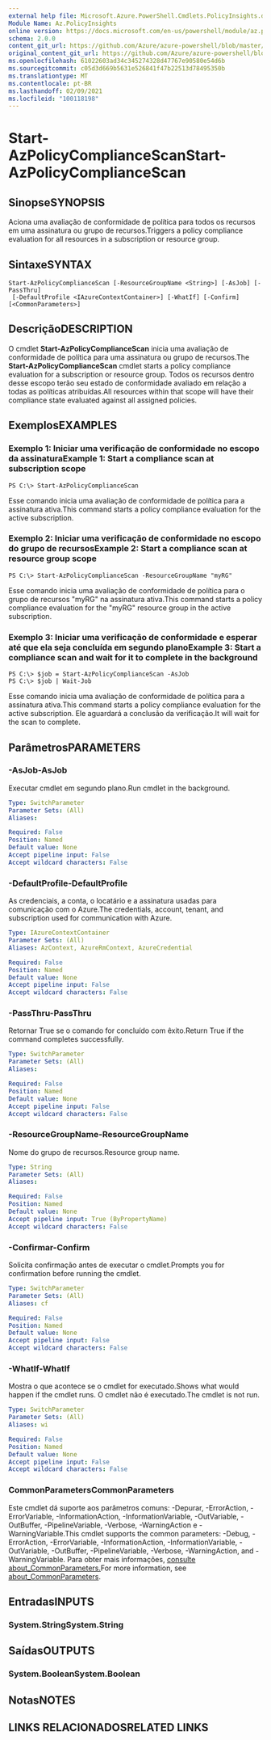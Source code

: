 ```yaml
---
external help file: Microsoft.Azure.PowerShell.Cmdlets.PolicyInsights.dll-Help.xml
Module Name: Az.PolicyInsights
online version: https://docs.microsoft.com/en-us/powershell/module/az.policyinsights/start-azpolicycompliancescan
schema: 2.0.0
content_git_url: https://github.com/Azure/azure-powershell/blob/master/src/PolicyInsights/PolicyInsights/help/Start-AzPolicyComplianceScan.md
original_content_git_url: https://github.com/Azure/azure-powershell/blob/master/src/PolicyInsights/PolicyInsights/help/Start-AzPolicyComplianceScan.md
ms.openlocfilehash: 61022603ad34c345274328d47767e90580e54d6b
ms.sourcegitcommit: c05d3d669b5631e526841f47b22513d78495350b
ms.translationtype: MT
ms.contentlocale: pt-BR
ms.lasthandoff: 02/09/2021
ms.locfileid: "100118198"
---
```

# <span data-ttu-id="0c6eb-101">Start-AzPolicyComplianceScan</span><span class="sxs-lookup"><span data-stu-id="0c6eb-101">Start-AzPolicyComplianceScan</span></span>

## <span data-ttu-id="0c6eb-102">Sinopse</span><span class="sxs-lookup"><span data-stu-id="0c6eb-102">SYNOPSIS</span></span>
<span data-ttu-id="0c6eb-103">Aciona uma avaliação de conformidade de política para todos os recursos em uma assinatura ou grupo de recursos.</span><span class="sxs-lookup"><span data-stu-id="0c6eb-103">Triggers a policy compliance evaluation for all resources in a subscription or resource group.</span></span>

## <span data-ttu-id="0c6eb-104">Sintaxe</span><span class="sxs-lookup"><span data-stu-id="0c6eb-104">SYNTAX</span></span>

```
Start-AzPolicyComplianceScan [-ResourceGroupName <String>] [-AsJob] [-PassThru]
 [-DefaultProfile <IAzureContextContainer>] [-WhatIf] [-Confirm] [<CommonParameters>]
```

## <span data-ttu-id="0c6eb-105">Descrição</span><span class="sxs-lookup"><span data-stu-id="0c6eb-105">DESCRIPTION</span></span>
<span data-ttu-id="0c6eb-106">O cmdlet **Start-AzPolicyComplianceScan** inicia uma avaliação de conformidade de política para uma assinatura ou grupo de recursos.</span><span class="sxs-lookup"><span data-stu-id="0c6eb-106">The **Start-AzPolicyComplianceScan** cmdlet starts a policy compliance evaluation for a subscription or resource group.</span></span> <span data-ttu-id="0c6eb-107">Todos os recursos dentro desse escopo terão seu estado de conformidade avaliado em relação a todas as políticas atribuídas.</span><span class="sxs-lookup"><span data-stu-id="0c6eb-107">All resources within that scope will have their compliance state evaluated against all assigned policies.</span></span>

## <span data-ttu-id="0c6eb-108">Exemplos</span><span class="sxs-lookup"><span data-stu-id="0c6eb-108">EXAMPLES</span></span>

### <span data-ttu-id="0c6eb-109">Exemplo 1: Iniciar uma verificação de conformidade no escopo da assinatura</span><span class="sxs-lookup"><span data-stu-id="0c6eb-109">Example 1: Start a compliance scan at subscription scope</span></span>
```
PS C:\> Start-AzPolicyComplianceScan
```

<span data-ttu-id="0c6eb-110">Esse comando inicia uma avaliação de conformidade de política para a assinatura ativa.</span><span class="sxs-lookup"><span data-stu-id="0c6eb-110">This command starts a policy compliance evaluation for the active subscription.</span></span>

### <span data-ttu-id="0c6eb-111">Exemplo 2: Iniciar uma verificação de conformidade no escopo do grupo de recursos</span><span class="sxs-lookup"><span data-stu-id="0c6eb-111">Example 2: Start a compliance scan at resource group scope</span></span>
```
PS C:\> Start-AzPolicyComplianceScan -ResourceGroupName "myRG"
```

<span data-ttu-id="0c6eb-112">Esse comando inicia uma avaliação de conformidade de política para o grupo de recursos "myRG" na assinatura ativa.</span><span class="sxs-lookup"><span data-stu-id="0c6eb-112">This command starts a policy compliance evaluation for the "myRG" resource group in the active subscription.</span></span>

### <span data-ttu-id="0c6eb-113">Exemplo 3: Iniciar uma verificação de conformidade e esperar até que ela seja concluída em segundo plano</span><span class="sxs-lookup"><span data-stu-id="0c6eb-113">Example 3: Start a compliance scan and wait for it to complete in the background</span></span>
```
PS C:\> $job = Start-AzPolicyComplianceScan -AsJob
PS C:\> $job | Wait-Job
```

<span data-ttu-id="0c6eb-114">Esse comando inicia uma avaliação de conformidade de política para a assinatura ativa.</span><span class="sxs-lookup"><span data-stu-id="0c6eb-114">This command starts a policy compliance evaluation for the active subscription.</span></span> <span data-ttu-id="0c6eb-115">Ele aguardará a conclusão da verificação.</span><span class="sxs-lookup"><span data-stu-id="0c6eb-115">It will wait for the scan to complete.</span></span>

## <span data-ttu-id="0c6eb-116">Parâmetros</span><span class="sxs-lookup"><span data-stu-id="0c6eb-116">PARAMETERS</span></span>

### <span data-ttu-id="0c6eb-117">-AsJob</span><span class="sxs-lookup"><span data-stu-id="0c6eb-117">-AsJob</span></span>
<span data-ttu-id="0c6eb-118">Executar cmdlet em segundo plano.</span><span class="sxs-lookup"><span data-stu-id="0c6eb-118">Run cmdlet in the background.</span></span>

```yaml
Type: SwitchParameter
Parameter Sets: (All)
Aliases:

Required: False
Position: Named
Default value: None
Accept pipeline input: False
Accept wildcard characters: False
```

### <span data-ttu-id="0c6eb-119">-DefaultProfile</span><span class="sxs-lookup"><span data-stu-id="0c6eb-119">-DefaultProfile</span></span>
<span data-ttu-id="0c6eb-120">As credenciais, a conta, o locatário e a assinatura usadas para comunicação com o Azure.</span><span class="sxs-lookup"><span data-stu-id="0c6eb-120">The credentials, account, tenant, and subscription used for communication with Azure.</span></span>

```yaml
Type: IAzureContextContainer
Parameter Sets: (All)
Aliases: AzContext, AzureRmContext, AzureCredential

Required: False
Position: Named
Default value: None
Accept pipeline input: False
Accept wildcard characters: False
```

### <span data-ttu-id="0c6eb-121">-PassThru</span><span class="sxs-lookup"><span data-stu-id="0c6eb-121">-PassThru</span></span>
<span data-ttu-id="0c6eb-122">Retornar True se o comando for concluído com êxito.</span><span class="sxs-lookup"><span data-stu-id="0c6eb-122">Return True if the command completes successfully.</span></span>

```yaml
Type: SwitchParameter
Parameter Sets: (All)
Aliases:

Required: False
Position: Named
Default value: None
Accept pipeline input: False
Accept wildcard characters: False
```

### <span data-ttu-id="0c6eb-123">-ResourceGroupName</span><span class="sxs-lookup"><span data-stu-id="0c6eb-123">-ResourceGroupName</span></span>
<span data-ttu-id="0c6eb-124">Nome do grupo de recursos.</span><span class="sxs-lookup"><span data-stu-id="0c6eb-124">Resource group name.</span></span>

```yaml
Type: String
Parameter Sets: (All)
Aliases:

Required: False
Position: Named
Default value: None
Accept pipeline input: True (ByPropertyName)
Accept wildcard characters: False
```

### <span data-ttu-id="0c6eb-125">-Confirmar</span><span class="sxs-lookup"><span data-stu-id="0c6eb-125">-Confirm</span></span>
<span data-ttu-id="0c6eb-126">Solicita confirmação antes de executar o cmdlet.</span><span class="sxs-lookup"><span data-stu-id="0c6eb-126">Prompts you for confirmation before running the cmdlet.</span></span>

```yaml
Type: SwitchParameter
Parameter Sets: (All)
Aliases: cf

Required: False
Position: Named
Default value: None
Accept pipeline input: False
Accept wildcard characters: False
```

### <span data-ttu-id="0c6eb-127">-WhatIf</span><span class="sxs-lookup"><span data-stu-id="0c6eb-127">-WhatIf</span></span>
<span data-ttu-id="0c6eb-128">Mostra o que acontece se o cmdlet for executado.</span><span class="sxs-lookup"><span data-stu-id="0c6eb-128">Shows what would happen if the cmdlet runs.</span></span>
<span data-ttu-id="0c6eb-129">O cmdlet não é executado.</span><span class="sxs-lookup"><span data-stu-id="0c6eb-129">The cmdlet is not run.</span></span>

```yaml
Type: SwitchParameter
Parameter Sets: (All)
Aliases: wi

Required: False
Position: Named
Default value: None
Accept pipeline input: False
Accept wildcard characters: False
```

### <span data-ttu-id="0c6eb-130">CommonParameters</span><span class="sxs-lookup"><span data-stu-id="0c6eb-130">CommonParameters</span></span>
<span data-ttu-id="0c6eb-131">Este cmdlet dá suporte aos parâmetros comuns: -Depurar, -ErrorAction, -ErrorVariable, -InformationAction, -InformationVariable, -OutVariable, -OutBuffer, -PipelineVariable, -Verbose, -WarningAction e -WarningVariable.</span><span class="sxs-lookup"><span data-stu-id="0c6eb-131">This cmdlet supports the common parameters: -Debug, -ErrorAction, -ErrorVariable, -InformationAction, -InformationVariable, -OutVariable, -OutBuffer, -PipelineVariable, -Verbose, -WarningAction, and -WarningVariable.</span></span> <span data-ttu-id="0c6eb-132">Para obter mais informações, [consulte about_CommonParameters.](http://go.microsoft.com/fwlink/?LinkID=113216)</span><span class="sxs-lookup"><span data-stu-id="0c6eb-132">For more information, see [about_CommonParameters](http://go.microsoft.com/fwlink/?LinkID=113216).</span></span>

## <span data-ttu-id="0c6eb-133">Entradas</span><span class="sxs-lookup"><span data-stu-id="0c6eb-133">INPUTS</span></span>

### <span data-ttu-id="0c6eb-134">System.String</span><span class="sxs-lookup"><span data-stu-id="0c6eb-134">System.String</span></span>

## <span data-ttu-id="0c6eb-135">Saídas</span><span class="sxs-lookup"><span data-stu-id="0c6eb-135">OUTPUTS</span></span>

### <span data-ttu-id="0c6eb-136">System.Boolean</span><span class="sxs-lookup"><span data-stu-id="0c6eb-136">System.Boolean</span></span>

## <span data-ttu-id="0c6eb-137">Notas</span><span class="sxs-lookup"><span data-stu-id="0c6eb-137">NOTES</span></span>

## <span data-ttu-id="0c6eb-138">LINKS RELACIONADOS</span><span class="sxs-lookup"><span data-stu-id="0c6eb-138">RELATED LINKS</span></span>
